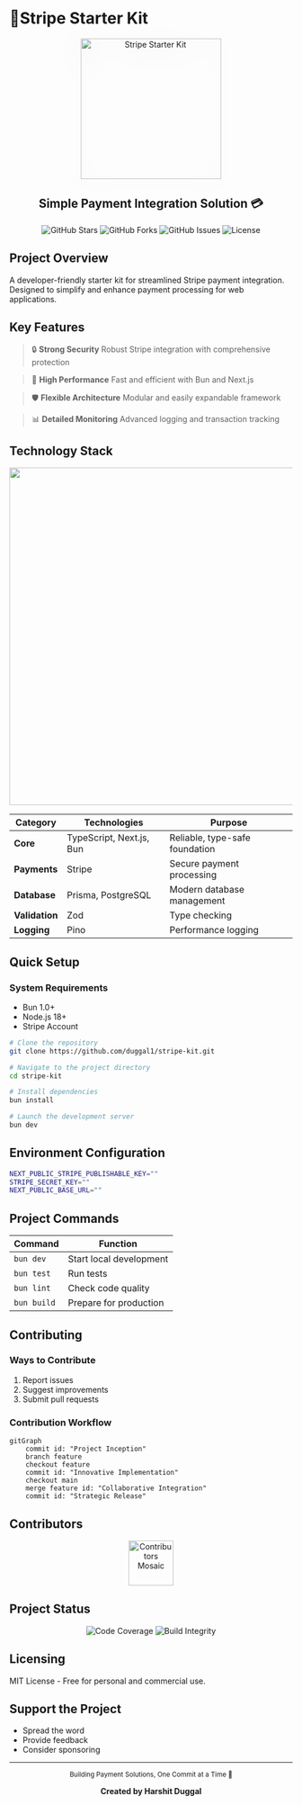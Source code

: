 # 🌟Stripe Starter Kit

<div align="center">
  <img src="https://upload.wikimedia.org/wikipedia/commons/b/ba/Stripe_Logo%2C_revised_2016.svg" alt="Stripe Starter Kit" width="250" style="filter: drop-shadow(0 10px 20px rgba(0,0,0,0.1)); transition: transform 0.3s ease; &:hover { transform: scale(1.05); }">
  
  ## Simple Payment Integration Solution 💳

  <p align="center">
    <img alt="GitHub Stars" src="https://img.shields.io/github/stars/your-username/stripe-starter-kit?style=for-the-badge&logo=github&color=4B8BBE" />
    <img alt="GitHub Forks" src="https://img.shields.io/github/forks/your-username/stripe-starter-kit?style=for-the-badge&logo=github&color=38B2AC" />
    <img alt="GitHub Issues" src="https://img.shields.io/github/issues/your-username/stripe-starter-kit?style=for-the-badge&logo=github&color=E56B6F" />
    <img alt="License" src="https://img.shields.io/github/license/your-username/stripe-starter-kit?style=for-the-badge&logo=open-source-initiative&color=4CAF50" />
  </p>
</div>

## Project Overview

A developer-friendly starter kit for streamlined Stripe payment integration. Designed to simplify and enhance payment processing for web applications.

## Key Features

> 🔒 **Strong Security**
> Robust Stripe integration with comprehensive protection

> 💨 **High Performance**
> Fast and efficient with Bun and Next.js

> 🛡️ **Flexible Architecture**
> Modular and easily expandable framework

> 📊 **Detailed Monitoring**
> Advanced logging and transaction tracking

## Technology Stack 

<p align="center">
  <img src="https://skillicons.dev/icons?i=typescript,nextjs,bun,nodejs,tailwind,prisma,docker,vercel,graphql" width="600" />
</p>

| Category | Technologies | Purpose |
|----------|--------------|---------|
| **Core** | TypeScript, Next.js, Bun | Reliable, type-safe foundation |
| **Payments** | Stripe | Secure payment processing |
| **Database** | Prisma, PostgreSQL | Modern database management |
| **Validation** | Zod | Type checking |
| **Logging** | Pino | Performance logging |

## Quick Setup

### System Requirements

- Bun 1.0+
- Node.js 18+
- Stripe Account

```bash
# Clone the repository
git clone https://github.com/duggal1/stripe-kit.git

# Navigate to the project directory
cd stripe-kit

# Install dependencies
bun install

# Launch the development server
bun dev
```

## Environment Configuration

```bash
NEXT_PUBLIC_STRIPE_PUBLISHABLE_KEY=""
STRIPE_SECRET_KEY=""
NEXT_PUBLIC_BASE_URL=""
```

## Project Commands

| Command | Function |
|---------|----------|
| `bun dev` | Start local development |
| `bun test` | Run tests |
| `bun lint` | Check code quality |
| `bun build` | Prepare for production |

## Contributing

### Ways to Contribute

1. Report issues
2. Suggest improvements
3. Submit pull requests

### Contribution Workflow

```mermaid
gitGraph
    commit id: "Project Inception"
    branch feature
    checkout feature
    commit id: "Innovative Implementation"
    checkout main
    merge feature id: "Collaborative Integration"
    commit id: "Strategic Release"
```

## Contributors

<p align="center">
  <a href="https://github.com/duggal1/stripe-kit/graphs/contributors">
    <img src="https://contrib.rocks/image?repo=duggal1/stripe-kit" alt="Contributors Mosaic" width="80"/>
  </a>
</p>

## Project Status

<p align="center">
  <img alt="Code Coverage" src="https://img.shields.io/codecov/c/github/github.com/duggal1/stripe-kit?style=for-the-badge&logo=codecov&color=F01F7A" />
  <img alt="Build Integrity" src="https://img.shields.io/github/actions/workflow/status/github.com/duggal1/stripe-kit/ci.yml?style=for-the-badge&logo=githubactions&color=4B8BBE" />
</p>

## Licensing

MIT License - Free for personal and commercial use.

## Support the Project

- Spread the word
- Provide feedback
- Consider sponsoring

---

<div align="center">
  <sub>Building Payment Solutions, One Commit at a Time 🌟</sub>
  
  **Created by Harshit Duggal**
</div>

